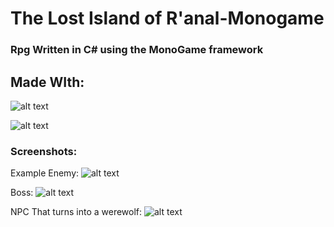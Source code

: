 # The Lost Island of R'anal-Monogame
### Rpg Written in C# using the MonoGame framework

## Made WIth:

![alt text](https://camo.githubusercontent.com/7f8e73045428d031028bab0288434e344046dd77/68747470733a2f2f7365637572652e67726176617461722e636f6d2f6176617461722f37376563663066623964383431396265373731356336653832326536363536323f733d313530 "NLUA logo")

![alt text](https://github.com/TheGeekiestOne/The-Lost-Island-of-R-anal-Monogame/blob/master/Screenshots/monogame-logo.png "Monogame")

### Screenshots:
Example Enemy: 
![alt text](https://github.com/TheGeekiestOne/The-Lost-Island-of-R-anal-Monogame/blob/master/Screenshots/enemy.JPG "Enemy - Melee")

Boss: 
![alt text](https://github.com/TheGeekiestOne/The-Lost-Island-of-R-anal-Monogame/blob/master/Screenshots/Boss.PNG "Boss")


NPC That turns into a werewolf: 
![alt text](https://github.com/TheGeekiestOne/The-Lost-Island-of-R-anal-Monogame/blob/master/Screenshots/17499320_271797973261671_3633742176124042856_n.PNG  "NPC 2 ")
